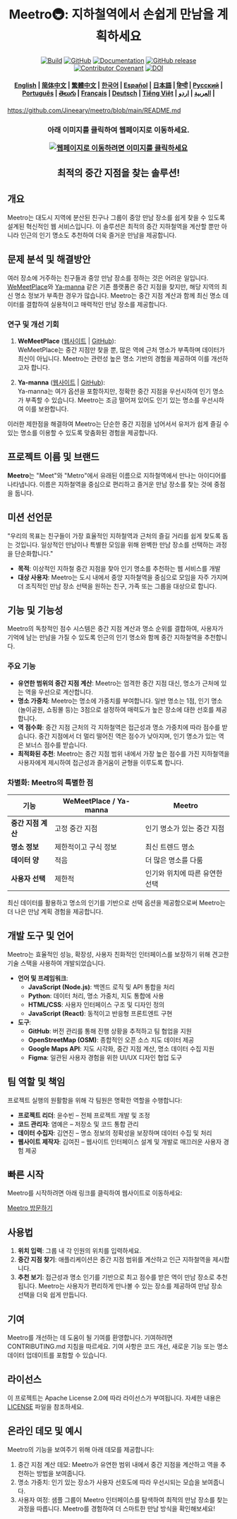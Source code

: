 <!---
저작권 2020 The HuggingFace Team. 모든 권리 보유.

본 문서는 Apache License, Version 2.0 (이하 "라이선스")에 따라 라이선스됩니다.
라이선스에 따라야만 본 문서를 사용할 수 있습니다. 라이선스 사본은 아래 링크에서 확인할 수 있습니다.

    http://www.apache.org/licenses/LICENSE-2.0

법적으로 요구되거나 서면으로 동의하지 않는 한, 본 문서는 "있는 그대로"(AS IS) 제공되며 명시적 또는 묵시적인 보증이 없습니다.
라이선스에 따른 특정 권한과 제한 사항을 확인하려면 라이선스를 참조하십시오.
-->

<h1 align="center">
    <p>Meetro🚇: 지하철역에서 손쉽게 만남을 계획하세요</p>
</h1>

<p align="center">
    <a href="https://circleci.com/gh/huggingface/transformers"><img alt="Build" src="https://img.shields.io/circleci/build/github/huggingface/transformers/main"></a>
    <a href="https://github.com/huggingface/transformers/blob/main/LICENSE"><img alt="GitHub" src="https://img.shields.io/github/license/huggingface/transformers.svg?color=blue"></a>
    <a href="https://huggingface.co/docs/transformers/index"><img alt="Documentation" src="https://img.shields.io/website/http/huggingface.co/docs/transformers/index.svg?down_color=red&down_message=offline&up_message=online"></a>
    <a href="https://github.com/huggingface/transformers/releases"><img alt="GitHub release" src="https://img.shields.io/github/release/huggingface/transformers.svg"></a>
    <a href="https://github.com/huggingface/transformers/blob/main/CODE_OF_CONDUCT.md"><img alt="Contributor Covenant" src="https://img.shields.io/badge/Contributor%20Covenant-v2.0%20adopted-ff69b4.svg"></a>
    <a href="https://zenodo.org/badge/latestdoi/155220641"><img src="https://zenodo.org/badge/155220641.svg" alt="DOI"></a>
</p>

<h4 align="center">
    <p>
        <a href="https://github.com/Jineeary/meetro/blob/main/README.md">English</a> |
        <a href="https://github.com/Jineeary/meetro/blob/main/language/README_chinese(simplified).md">简体中文</a> |
        <a href="https://github.com/Jineeary/meetro/blob/main/language/README_chinese(traditional).md">繁體中文</a> |
        <a href="https://github.com/Jineeary/meetro/blob/main/language/README_korean.md">한국어</a> |
        <a href="https://github.com/Jineeary/meetro/blob/main/language/README_spanish.md">Español</a> |
        <a href="https://github.com/Jineeary/meetro/blob/main/language/README_japanese.md">日本語</a> |
        <a href="https://github.com/Jineeary/meetro/blob/main/language/README_hindi.md">हिन्दी</a> |
        <a href="https://github.com/Jineeary/meetro/blob/main/language/README_russian.md">Русский</a> |
        <a href="https://github.com/Jineeary/meetro/blob/main/language/README_portuguese.md">Рortuguês</a> |
        <a href="https://github.com/Jineeary/meetro/blob/main/language/README_telugu.md">తెలుగు</a> |
        <a href="https://github.com/Jineeary/meetro/blob/main/language/README_french.md">Français</a> |
        <a href="https://github.com/Jineeary/meetro/blob/main/language/README_german.md">Deutsch</a> |
        <a href="https://github.com/Jineeary/meetro/blob/main/language/README_vietnamese.md">Tiếng Việt</a> |
        <a href="https://github.com/Jineeary/meetro/blob/main/language/README_urd.md">العربية</a> |
        <a href="https://github.com/Jineeary/meetro/blob/main/language/README_arabic.md">اردو</a> |
    </p>
</h4>

https://github.com/Jineeary/meetro/blob/main/README.md

<h3 align="center">
    <p>아래 이미지를 클릭하여 웹페이지로 이동하세요.</p>
    <a href="http://127.0.0.1:5500">
        <img src="https://github.com/Jineeary/meetro/blob/main/image/img_subway_modified.jpg" alt="웹페이지로 이동하려면 이미지를 클릭하세요">
    </a>
</h3>

<h2 align="center">
    <p>최적의 중간 지점을 찾는 솔루션!</p>
</h2>

## 개요
Meetro는 대도시 지역에 분산된 친구나 그룹이 중앙 만남 장소를 쉽게 찾을 수 있도록 설계된 혁신적인 웹 서비스입니다. 이 솔루션은 최적의 중간 지하철역을 계산할 뿐만 아니라 인근의 인기 명소도 추천하여 더욱 즐거운 만남을 제공합니다.

## 문제 분석 및 해결방안
여러 장소에 거주하는 친구들과 중앙 만남 장소를 정하는 것은 어려운 일입니다. [WeMeetPlace](https://wemeetplace.com)와 [Ya-manna](https://ya-manna.com) 같은 기존 플랫폼은 중간 지점을 찾지만, 해당 지역의 최신 명소 정보가 부족한 경우가 많습니다. Meetro는 중간 지점 계산과 함께 최신 명소 데이터를 결합하여 실용적이고 매력적인 만남 장소를 제공합니다.

### 연구 및 개선 기회
1. **WeMeetPlace** ([웹사이트](https://wemeetplace.com) | [GitHub](https://github.com/we-meetting/weMeet-frontend)):  
   WeMeetPlace는 중간 지점만 찾을 뿐, 많은 역에 근처 명소가 부족하며 데이터가 최신이 아닙니다. Meetro는 관련성 높은 명소 기반의 경험을 제공하여 이를 개선하고자 합니다.

2. **Ya-manna** ([웹사이트](https://ya-manna.com) | [GitHub](https://github.com/mandooro/YaManNa)):  
   Ya-manna는 여가 옵션을 포함하지만, 정확한 중간 지점을 우선시하여 인기 명소가 부족할 수 있습니다. Meetro는 조금 떨어져 있어도 인기 있는 명소를 우선시하여 이를 보완합니다.

이러한 제한점을 해결하여 Meetro는 단순한 중간 지점을 넘어서서 유저가 쉽게 즐길 수 있는 명소를 이용할 수 있도록 맞춤화된 경험을 제공합니다.

## 프로젝트 이름 및 브랜드
**Meetro**는 "Meet"와 "Metro"에서 유래된 이름으로 지하철역에서 만나는 아이디어를 나타냅니다. 이름은 지하철역을 중심으로 편리하고 즐거운 만남 장소를 찾는 것에 중점을 둡니다.

## 미션 선언문
"우리의 목표는 친구들이 가장 효율적인 지하철역과 근처의 즐길 거리를 쉽게 찾도록 돕는 것입니다. 일상적인 만남이나 특별한 모임을 위해 완벽한 만남 장소를 선택하는 과정을 단순화합니다."

- **목적**: 이상적인 지하철 중간 지점을 찾아 인기 명소를 추천하는 웹 서비스를 개발
- **대상 사용자**: Meetro는 도시 내에서 중앙 지하철역을 중심으로 모임을 자주 가지며 더 조직적인 만남 장소 선택을 원하는 친구, 가족 또는 그룹을 대상으로 합니다.

## 기능 및 기능성
Meetro의 독창적인 점수 시스템은 중간 지점 계산과 명소 순위를 결합하여, 사용자가 기억에 남는 만남을 가질 수 있도록 인근의 인기 명소와 함께 중간 지하철역을 추천합니다.

### 주요 기능
- **유연한 범위의 중간 지점 계산**: Meetro는 엄격한 중간 지점 대신, 명소가 근처에 있는 역을 우선으로 계산합니다.
- **명소 가중치**: Meetro는 명소에 가중치를 부여합니다. 일반 명소는 1점, 인기 명소(놀이공원, 쇼핑몰 등)는 3점으로 설정하여 매력도가 높은 장소에 대한 선호를 제공합니다.
- **역 점수화**: 중간 지점 근처의 각 지하철역은 접근성과 명소 가중치에 따라 점수를 받습니다. 중간 지점에서 더 멀리 떨어진 역은 점수가 낮아지며, 인기 명소가 있는 역은 보너스 점수를 받습니다.
- **최적화된 추천**: Meetro는 중간 지점 범위 내에서 가장 높은 점수를 가진 지하철역을 사용자에게 제시하여 접근성과 즐거움이 균형을 이루도록 합니다.

### 차별화: Meetro의 특별한 점
| 기능                           | WeMeetPlace / Ya-manna                  | Meetro                                     |
|-----------------------------------|-----------------------------------------|--------------------------------------------|
| **중간 지점 계산**           | 고정 중간 지점                          | 인기 명소가 있는 중간 지점          |
| **명소 정보**         | 제한적이고 구식 정보                     | 최신 트렌드 명소             |
| **데이터 양**                    | 적음                                   | 더 많은 명소를 다룸   |
| **사용자 선택**                   | 제한적                                 | 인기와 위치에 따른 유연한 선택 | 

최신 데이터를 활용하고 명소의 인기를 기반으로 선택 옵션을 제공함으로써 Meetro는 더 나은 만남 계획 경험을 제공합니다.

## 개발 도구 및 언어
Meetro는 효율적인 성능, 확장성, 사용자 친화적인 인터페이스를 보장하기 위해 견고한 기술 스택을 사용하여 개발되었습니다.

- **언어 및 프레임워크**:
  - **JavaScript (Node.js)**: 백엔드 로직 및 API 통합을 처리
  - **Python**: 데이터 처리, 명소 가중치, 지도 통합에 사용
  - **HTML/CSS**: 사용자 인터페이스 구조 및 디자인 정의
  - **JavaScript (React)**: 동적이고 반응형 프론트엔트 구현
- **도구**:
  - **GitHub**: 버전 관리를 통해 진행 상황을 추적하고 팀 협업을 지원
  - **OpenStreetMap (OSM)**: 종합적인 오픈 소스 지도 데이터 제공
  - **Google Maps API**: 지도 시각화, 중간 지점 계산, 명소 데이터 수집 지원
  - **Figma**: 일관된 사용자 경험을 위한 UI/UX 디자인 협업 도구

## 팀 역할 및 책임
프로젝트 실행의 원활함을 위해 각 팀원은 명확한 역할을 수행합니다:

- **프로젝트 리더**: 윤수빈 – 전체 프로젝트 개발 및 조정
- **코드 관리자**: 염예은 – 저장소 및 코드 통합 관리
- **데이터 수집자**: 김연진 – 명소 정보의 정확성을 보장하며 데이터 수집 및 처리
- **웹사이트 제작자**: 김여진 – 웹사이트 인터페이스 설계 및 개발로 매끄러운 사용자 경험 제공

## 빠른 시작
Meetro를 시작하려면 아래 링크를 클릭하여 웹사이트로 이동하세요:

[Meetro 방문하기](http://localhost:3000)

## 사용법
1. **위치 입력**: 그룹 내 각 인원의 위치를 입력하세요.
2. **중간 지점 찾기**: 애플리케이션은 중간 지점 범위를 계산하고 인근 지하철역을 제시합니다.
3. **추천 보기**: 접근성과 명소 인기를 기반으로 최고 점수를 받은 역이 만남 장소로 추천됩니다.
Meetro는 사용자가 편리하게 만나볼 수 있는 장소를 제공하여 만남 장소 선택을 더욱 쉽게 만듭니다.

## 기여
Meetro를 개선하는 데 도움이 될 기여를 환영합니다. 기여하려면 CONTRIBUTING.md 지침을 따르세요. 기여 사항은 코드 개선, 새로운 기능 또는 명소 데이터 업데이트를 포함할 수 있습니다.

## 라이선스
이 프로젝트는 Apache License 2.0에 따라 라이선스가 부여됩니다. 자세한 내용은 [LICENSE](https://github.com/Jineeary/meetro/blob/main/LICENSE) 파일을 참조하세요.

## 온라인 데모 및 예시
Meetro의 기능을 보여주기 위해 아래 데모를 제공합니다:

1. 중간 지점 계산 데모: Meetro가 유연한 범위 내에서 중간 지점을 계산하고 역을 추천하는 방법을 보여줍니다.
2. 명소 가중치: 인기 있는 장소가 사용자 선호도에 따라 우선시되는 모습을 보여줍니다.
3. 사용자 여정: 샘플 그룹이 Meetro 인터페이스를 탐색하여 최적의 만남 장소를 찾는 과정을 따릅니다.
Meetro를 경험하여 더 스마트한 만남 방식을 확인해보세요!
